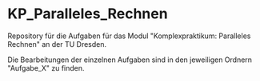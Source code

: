 # KP_Paralleles_Rechnen

Repository für die Aufgaben für das Modul "Komplexpraktikum: Paralleles Rechnen" an der TU Dresden.

Die Bearbeitungen der einzelnen Aufgaben sind in den jeweiligen Ordnern "Aufgabe\_X" zu finden.
